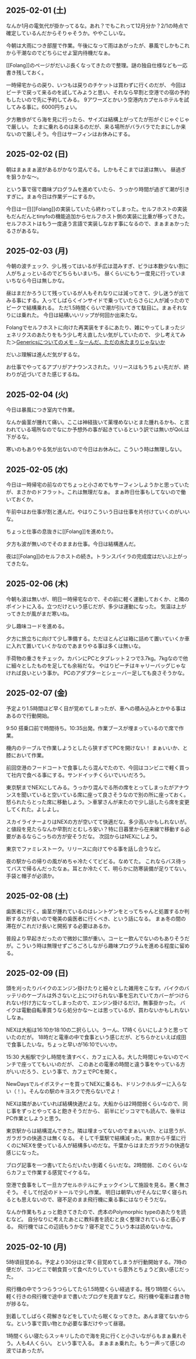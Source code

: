 ## 2025-02-01 (土)

なんか1月の電気代が掛かってるな。あれ？でもこれって12月分か？2/1の時点で確定しているんだからそりゃそうか。ややこしいな。

今朝は大雨につき部屋で作業。午後になって雨はあがったが、暴風でしかもこれから干潮なのでどちらにせよ室内待機だなぁ。

[[Folang]]のページがだいぶ長くなってきたので整理。謎の独自仕様なども一応書き残しておく。

一時帰宅からの戻り、いつもは戻りのチケットは買わずに行くのだが、
今回はピーチで戻って来るのを試してみようと思い、それなら早割と空港での宿の予約もしたいので先に予約してみる。
9アワーズとかいう空港内カプセルホテルを試してみる事に。6000円ちょい。

夕方散歩がてら海を見に行ったら、サイズは結構上がってたが形がぐじゃぐじゃで厳しい。
たまに乗れるのは来るのだが、来る場所がバラバラでたまにしか来ないので厳しそう。今日はサーフィンはお休みにする。

## 2025-02-02 (日)

朝はまぁまぁ波があるがかなり混んでる。しかもそこまでは波は無い。
昼過ぎを狙うかな〜。

という事で宿で趣味プログラムを進めていたら、うっかり時間が過ぎて潮が引きすぎに。まぁ今日は作業デーにするか。

今日は一日[[Folang]]の実装していたら終わってしまった。セルフホストの実装もだんだんとtinyfoの機能追加からセルフホスト側の実装に比重が移ってきた。
セルフホストはもう一度違う言語で実装しなおす事になるので、まぁまぁかったるさがあるな。

## 2025-02-03 (月)

今朝の波チェック、少し残ってはいるが手広は混みすぎ、ビラは本数少ない割に人がちょっといるのでどちらもいまいち。
昼くらいにもう一度見に行っていまいちなら今日は無しかな。

昼はまだかろうじて残っているが人もそれなりには減ってきて、少し迷うが出てみる事にする。入ってしばらくインサイドで乗っていたらさらに人が減ったのでピークで結構乗れる。
ただ1.5時間くらいで潮が引いてきて駄目に。まぁそれなりには乗れた。
今日は結構いいリップが何回か出来たな。

Folangでセルフホストに向けた再実装をするにあたり、雑にやってしまったジェネリクスのあたりをもう少し考え直したい気がしていたので、
少し考えてみた＞[Genericsについてのメモ - なーんだ、ただの水たまりじゃないか](https://karino2.github.io/2025/02/03/generics_memo.html)

だいぶ理解は進んだ気がするな。

お仕事でやってるアプリがアナウンスされた。リリースはもうちょい先だが、終わりが近づいてきた感じするね。

## 2025-02-04 (火)

今日は暴風につき室内で作業。

なんか歯茎が腫れて痛い。ここは神経抜いて薬埋めないとまた腫れるかも、と言われている場所なのでなにか予想外の事が起きているという訳では無いがQoLは下がるな。

寒いのもありやる気が出ないので今日はお休みに。こういう時は無理しない。

## 2025-02-05 (水)

今日は一時帰宅の前なのでちょっと小さめでもサーフィンしようかと思っていたが、まさかのドフラット。これは無理だなぁ。
まぁ昨日仕事もしてないので働いておくか。

午前中はお仕事が割と進んだ。やはりこういう日は仕事を片付けていくのがいいな。

ちょっと仕事の息抜きに[[Folang]]を進めたり。

夕方も波が無いのでそのままお仕事。今日は結構進んだ。

夜は[[Folang]]のセルフホストの続き。トランスパイラの完成度はだいぶ上がってきたな。

## 2025-02-06 (木)

今朝も波は無いが、明日一時帰宅なので、その前に軽く運動しておくか、と隣のポイントに入る。立つだけという感じだが、多少は運動になった。
気温は上がってきたが風がまだ寒いね。

少し趣味コードを進める。

夕方に旅立ちに向けて少し準備する。ただほとんどは箱に詰めて置いていくか車に入れて置いていくかなのであまりやる事は多くは無いな。

手荷物の重さをチェック。カバンにPCとタブレット２つで3.7kg。7kgなので他に細々としたものを足しても余裕だな。
やはりピーチはキャリーバッグじゃなければ良いという事か。
PCのアダプターとシェーバー足しても良さそうかな。

## 2025-02-07 (金)

予定より1.5時間ほど早く目が覚めてしまったが、車への積み込みとかやる事はあるので行動開始。

9:50 搭乗口前で時間待ち。10:35出発。作業ブースが埋まっているので席で作業。

機内のテーブルで作業しようとしたら狭すぎてPCを開けない！
まぁいいか、と膝において作業。

前回空港のフードコートで食事したら混んでたので、今回はコンビニで軽く買って社内で食べる事にする。サンドイッチくらいでいいだろう。

東京駅までNEXにしてみる。うっかり混んでる所の席をとってしまったがアナウンスを聞いていると空いている席に座って良さそうなので別の所に座っておく。怒られたらとった席に移動しよう。＞車掌さんが来たので少し話したら席を変更してくれた。よしよし。

スカイライナーよりはNEXの方が空いてて快適だな。多少高いかもしれないが。と値段を見たらなんか早割だとむしろ安い？特に日暮里から在来線で移動する必要があるならこっちの方が安そうだな。
次回からはNEXにしよう。

東京でファミレストーク。リリースに向けてやる事を話し合うなど。

夜の駅からの帰りの風がめちゃ冷たくてビビる。なめてた。
これならバス待ってバスで帰るんだったなぁ。耳とか冷たくて、明らかに防寒装備が足りてない。手袋と帽子が必須か。

## 2025-02-08 (土)

歯医者に行く。歯茎が腫れているのはレントゲンをとってちゃんと処置するか判断する方が良いので奄美の歯医者に行くべき、という話になる。
まぁ冬の間の滞在がこれだけ長いと開拓する必要はあるか。

普段より早起きだったので微妙に頭が重い。コーヒー飲んでないのもありそうだが。こういう時は無理せずごろごろしながら趣味プログラムを進める程度に留める。

## 2025-02-09 (日)

頭を刈ったりバイクのエンジン掛けたりと細々とした雑用をこなす。バイクのバッテリのケーブルは外さないと上につけられない事を忘れていてカバーがつけられない付け方になってしまったので、エンジン掛けるだけ。無事掛かった。
バイクは電動自転車買うなら処分かな〜とは思っているが、買わないかもしれないしなぁ。

NEXは大船は16:10か18:10の二択らしい。うーん、17時くらいにしようと思っていたのだが。
18時だと電車の中で食事という感じだが、どちらかといえば成田で食事したいな。ちょっと早いが16:10でいいか。

15:30 大船駅で少し時間を潰すべく、カフェに入る。大した時間じゃないのでベンチで座っててもいいのだが、
このあとの電車の時間と違う事をやっている方がいいだろう、という事で、カフェでPCを開く。

NewDaysでルイボスティーを買ってNEXに乗るも、ドリンクホルダーに入らない（！）。そんなの駅のキヨスクで売らないでよ！

NEXは隣があいていれば結構快適だよな。大船からは2時間弱くらいなので、同じ事をずっとやってると飽きそうだから、
前半にピッコマでも読んで、後半はPC作業としようと思う。

東京駅からは結構混んできた。隣は埋まってないのでまぁいいか、とは思うが、ガラガラの快適さは無くなる。
そして千葉駅で結構減った。東京から千葉に行くのにNEXを使っている人が結構多いのだな。千葉からはまたガラガラの快適な感じになった。

ブログ記事を一つ書いてたらだいたい到着くらいだな。2時間弱、このくらいならカフェで作業する感覚でイケるな。

空港で食事をして一旦カプセルホテルにチェックインして施設を見る。悪く無さそう。
そして付近のドトールで少し作業。
明日は朝早いがそんなに早く寝られるとも思えないので、寝不足のまま飛行機に乗る事にはなりそうだな。

なんか作業もちょっと飽きてきたので、虎本のPolymorphic typeのあたりを読むなど。
自分なりに考えたあとに教科書を読むと良く整理されていると感心する。
飛行機ではこの辺読もうかな？寝不足でこういう本は読めないかな。

## 2025-02-10 (月)

5時頃目覚める。予定より30分ほど早く目覚めてしまうが行動開始する。7時の便だが、コンビニで朝食買って食べたりしていｔら意外とちょうど良い感じだった。

飛行機の中でうつらうつらしてたら1.5時間くらい経過する。残り1時間くらい。
軽く行きの飛行機で途中まで書いたブログを見直すなど。飛行機や電車は書き物が捗るな。

到着してしばらく荷解きなどをしていたら眠くなってきた。あんま寝てないからな。という事で買い物とか必要な事だけやって昼寝。

1時間くらい寝たらスッキリしたので海を見に行くと小さいながらもまぁ乗れそう。人も4人くらい。
という事で入る。
まぁまぁ乗れた。もう一声って感じの波ではあったが。